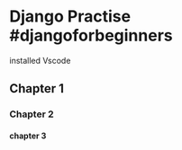 # Django Practise #djangoforbeginners
installed Vscode


## Chapter 1

### Chapter 2

#### chapter 3
